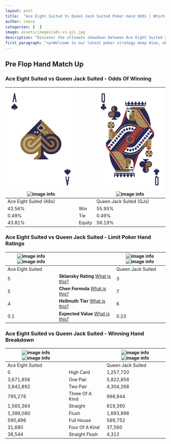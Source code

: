 ```yaml
---
layout: post
title:  "Ace Eight Suited Vs Queen Jack Suited Poker Hand Odds | Which Is The Better Hand In Poker? A Complete Guide"
author: reece
categories: [  ]
image: assets/images/a8s-vs-qjs.jpg
description: "Discover the ultimate showdown between Ace Eight Suited and Queen Jack Suited in poker! Uncover the odds, strategies, and scenarios where one hand triumphs over the other. Get ready to up your poker game with this thrilling analysis."
first_paragraph: "<p>Welcome to our latest poker strategy deep dive, where we're pitting two distinct hands against each other in a high-stakes showdown: Ace Eight Suited vs Queen Jack Suited.</p><p>In the dynamic world of poker, every decision counts, and knowing which hand holds the upper hand is key to your success at the table.</p><p>In this article, we'll dissect these two hands, explore the scenarios where one dominates the other, and equip you with the knowledge to make strategic choices that can tip the odds in your favor.</p><p>Get ready to unravel the intriguing dynamics of these poker hands and elevate your game to new heights.</p>"
---
```




[comment]: # (sp0)

## Pre Flop Hand Match Up

<div class="table hand-ratings" markdown="1"> 



### Ace Eight Suited vs Queen Jack Suited - Odds Of Winning


    
| ![image info](assets/images/hand1/a.png) ![image info](assets/images/hand1/8s.png) |  | ![image info](assets/images/hand2/q.png) ![image info](assets/images/hand2/js.png) |
| -------- | -------- | -------- |
| Ace Eight Suited (A8s) |  | Queen Jack Suited (QJs) |
| 43.56% | Win | 55.95% |
| 0.49% | Tie | 0.49% |
| 43.81% | Equity | 56.19% |




[comment]: # (sp1)



### Ace Eight Suited vs Queen Jack Suited - Limit Poker Hand Ratings


    
| ![image info](https://www.riverpairs.com/assets/images/hand1/a.png) ![image info](https://www.riverpairs.com/assets/images/hand1/8s.png) |  | ![image info](https://www.riverpairs.com/assets/images/hand2/q.png) ![image info](https://www.riverpairs.com/assets/images/hand2/js.png) |
| -------- | -------- | -------- |
| Ace Eight Suited |  | Queen Jack Suited |
| 5 | **Sklansky Rating** [What is this?](/sklansky-rating-explained) | 3 |
| 5 | **Chen Formula** [What is this?](/chen-formula-explained) | 7 |
| 4 | **Hellmuth Tier** [What is this?](/Hellmuth-tier-explained) | 6 |
| 0.1 | **Expected Value** [What is this?](/expected-value-explained) | 0.23 |




[comment]: # (sp2)



### Ace Eight Suited vs Queen Jack Suited - Winning Hand Breakdown


    
| ![image info](https://www.riverpairs.com/assets/images/hand1/a.png) ![image info](https://www.riverpairs.com/assets/images/hand1/8s.png) |  | ![image info](https://www.riverpairs.com/assets/images/hand2/q.png) ![image info](https://www.riverpairs.com/assets/images/hand2/js.png) |
| -------- | -------- | -------- |
| Ace Eight Suited |  | Queen Jack Suited |
| 0 | High Card | 1,257,720 |
| 3,671,856 | One Pair | 5,822,856 |
| 3,842,892 | Two Pair | 4,304,268 |
| 795,276 | Three Of A Kind | 998,844 |
| 1,565,364 | Straight | 619,260 |
| 1,399,080 | Flush | 1,693,996 |
| 590,496 | Full House | 589,752 |
| 31,680 | Four Of A Kind | 37,560 |
| 38,544 | Straight Flush | 4,312 |




[comment]: # (sp3)



</div>

[comment]: # (sp4)



[comment]: # (sp5)

